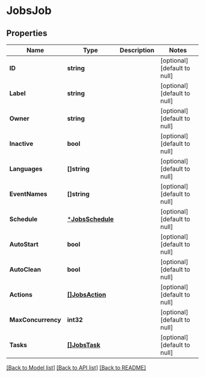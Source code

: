 # JobsJob

## Properties
Name | Type | Description | Notes
------------ | ------------- | ------------- | -------------
**ID** | **string** |  | [optional] [default to null]
**Label** | **string** |  | [optional] [default to null]
**Owner** | **string** |  | [optional] [default to null]
**Inactive** | **bool** |  | [optional] [default to null]
**Languages** | **[]string** |  | [optional] [default to null]
**EventNames** | **[]string** |  | [optional] [default to null]
**Schedule** | [***JobsSchedule**](jobsSchedule.md) |  | [optional] [default to null]
**AutoStart** | **bool** |  | [optional] [default to null]
**AutoClean** | **bool** |  | [optional] [default to null]
**Actions** | [**[]JobsAction**](jobsAction.md) |  | [optional] [default to null]
**MaxConcurrency** | **int32** |  | [optional] [default to null]
**Tasks** | [**[]JobsTask**](jobsTask.md) |  | [optional] [default to null]

[[Back to Model list]](../../README.md#documentation-for-models) [[Back to API list]](../../README.md#documentation-for-api-endpoints) [[Back to README]](../../README.md)


